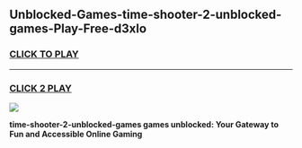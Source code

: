 
## Unblocked-Games-time-shooter-2-unblocked-games-Play-Free-d3xlo
<h3>
<a href="https://premium76.site?title=time-shooter-2-unblocked-games&ref=10A">CLICK TO PLAY</a></h3>
<hr>

<h3>
<a href="https://premium76.site?title=time-shooter-2-unblocked-games&ref=10A">CLICK 2 PLAY</a>
  
</h3>

<a href="https://premium76.site?title=time-shooter-2-unblocked-games&ref=10A"><img src="https://clearcache.store/games.png"></a>


**time-shooter-2-unblocked-games games unblocked: Your Gateway to Fun and Accessible Online Gaming**
